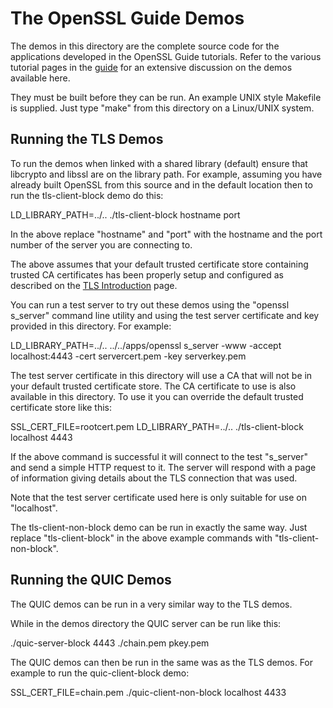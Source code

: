 The OpenSSL Guide Demos
=======================

The demos in this directory are the complete source code for the applications
developed in the OpenSSL Guide tutorials. Refer to the various tutorial pages in
the [guide] for an extensive discussion on the demos available here.

They must be built before they can be run. An example UNIX style Makefile is
supplied. Just type "make" from this directory on a Linux/UNIX system.

Running the TLS Demos
---------------------

To run the demos when linked with a shared library (default) ensure that
libcrypto and libssl are on the library path. For example, assuming you have
already built OpenSSL from this source and in the default location then to run
the tls-client-block demo do this:

LD_LIBRARY_PATH=../.. ./tls-client-block hostname port

In the above replace "hostname" and "port" with the hostname and the port number
of the server you are connecting to.

The above assumes that your default trusted certificate store containing trusted
CA certificates has been properly setup and configured as described on the
[TLS Introduction] page.

You can run a test server to try out these demos using the "openssl s_server"
command line utility and using the test server certificate and key provided in
this directory. For example:

LD_LIBRARY_PATH=../.. ../../apps/openssl s_server -www -accept localhost:4443 -cert servercert.pem -key serverkey.pem

The test server certificate in this directory will use a CA that will not be in
your default trusted certificate store. The CA certificate to use is also
available in this directory. To use it you can override the default trusted
certificate store like this:

SSL_CERT_FILE=rootcert.pem LD_LIBRARY_PATH=../.. ./tls-client-block localhost 4443

If the above command is successful it will connect to the test "s_server" and
send a simple HTTP request to it. The server will respond with a page of
information giving details about the TLS connection that was used.

Note that the test server certificate used here is only suitable for use on
"localhost".

The tls-client-non-block demo can be run in exactly the same way. Just replace
"tls-client-block" in the above example commands with "tls-client-non-block".

Running the QUIC Demos
----------------------

The QUIC demos can be run in a very similar way to the TLS demos.

While in the demos directory the QUIC server can be run like this:

./quic-server-block 4443 ./chain.pem pkey.pem

The QUIC demos can then be run in the same was as the TLS demos. For example
to run the quic-client-block demo:

SSL_CERT_FILE=chain.pem ./quic-client-non-block localhost 4433

<!-- Links  -->

[guide]: https://www.openssl.org/docs/manmaster/man7/ossl-guide-introduction.html
[TLS Introduction]: https://www.openssl.org/docs/manmaster/man7/ossl-guide-tls-introduction.html
